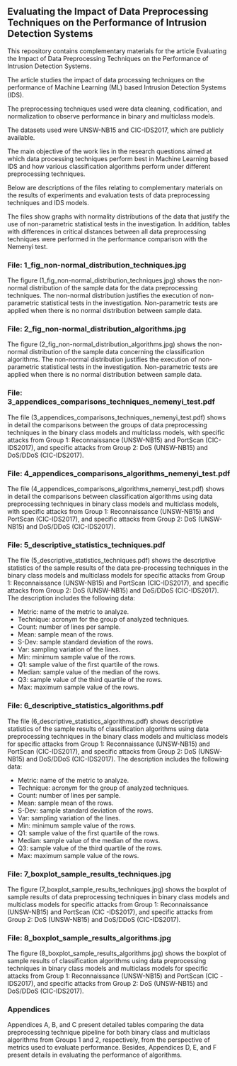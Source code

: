 ## Evaluating the Impact of Data Preprocessing Techniques on the Performance of Intrusion Detection Systems

This repository contains complementary materials for the article Evaluating the Impact of Data Preprocessing Techniques on the Performance of Intrusion Detection Systems.

The article studies the impact of data processing techniques on the performance of Machine Learning (ML) based Intrusion Detection Systems (IDS).

The preprocessing techniques used were data cleaning, codification, and normalization to observe performance in binary and multiclass models.

The datasets used were UNSW-NB15 and CIC-IDS2017, which are publicly available.

The main objective of the work lies in the research questions aimed at which data processing techniques perform best in Machine Learning based IDS and how various classification algorithms perform under different preprocessing techniques.

Below are descriptions of the files relating to complementary materials on the results of experiments and evaluation tests of data preprocessing techniques and IDS models.

The files show graphs with normality distributions of the data that justify the use of non-parametric statistical tests in the investigation. In addition, tables with differences in critical distances between all data preprocessing techniques were performed in the performance comparison with the Nemenyi test.

### File: 1_fig_non-normal_distribution_techniques.jpg

The figure (1_fig_non-normal_distribution_techniques.jpg) shows the non-normal distribution of the sample data for the data preprocessing techniques. The non-normal distribution justifies the execution of non-parametric statistical tests in the investigation. Non-parametric tests are applied when there is no normal distribution between sample data.

### File: 2_fig_non-normal_distribution_algorithms.jpg

The figure (2_fig_non-normal_distribution_algorithms.jpg) shows the non-normal distribution of the sample data concerning the classification algorithms. The non-normal distribution justifies the execution of non-parametric statistical tests in the investigation. Non-parametric tests are applied when there is no normal distribution between sample data.

### File: 3_appendices_comparisons_techniques_nemenyi_test.pdf

The file (3_appendices_comparisons_techniques_nemenyi_test.pdf) shows in detail the comparisons between the groups of data preprocessing techniques in the binary class models and multiclass models, with specific attacks from Group 1: Reconnaissance (UNSW-NB15) and PortScan (CIC-IDS2017), and specific attacks from Group 2: DoS (UNSW-NB15) and DoS/DDoS (CIC-IDS2017).

### File: 4_appendices_comparisons_algorithms_nemenyi_test.pdf

The file (4_appendices_comparisons_algorithms_nemenyi_test.pdf) shows in detail the comparisons between classification algorithms using data preprocessing techniques in binary class models and multiclass models, with specific attacks from Group 1: Reconnaissance (UNSW-NB15) and PortScan (CIC-IDS2017), and specific attacks from Group 2: DoS (UNSW-NB15) and DoS/DDoS (CIC-IDS2017).

### File: 5_descriptive_statistics_techniques.pdf

The file (5_descriptive_statistics_techniques.pdf) shows the descriptive statistics of the sample results of the data pre-processing techniques in the binary class models and multiclass models for specific attacks from Group 1: Reconnaissance (UNSW-NB15) and PortScan (CIC-IDS2017), and specific attacks from Group 2: DoS (UNSW-NB15) and DoS/DDoS (CIC-IDS2017). The description includes the following data:
- Metric: name of the metric to analyze.
- Technique: acronym for the group of analyzed techniques.
- Count: number of lines per sample.
- Mean: sample mean of the rows.
- S-Dev: sample standard deviation of the rows.
- Var: sampling variation of the lines.
- Min: minimum sample value of the rows.
- Q1: sample value of the first quartile of the rows.
- Median: sample value of the median of the rows.
- Q3: sample value of the third quartile of the rows.
- Max: maximum sample value of the rows.

### File: 6_descriptive_statistics_algorithms.pdf

The file (6_descriptive_statistics_algorithms.pdf) shows descriptive statistics of the sample results of classification algorithms using data preprocessing techniques in the binary class models and multiclass models for specific attacks from Group 1: Reconnaissance (UNSW-NB15) and PortScan (CIC-IDS2017), and specific attacks from Group 2: DoS (UNSW-NB15) and DoS/DDoS (CIC-IDS2017). The description includes the following data:
- Metric: name of the metric to analyze.
- Technique: acronym for the group of analyzed techniques.
- Count: number of lines per sample.
- Mean: sample mean of the rows.
- S-Dev: sample standard deviation of the rows.
- Var: sampling variation of the lines.
- Min: minimum sample value of the rows.
- Q1: sample value of the first quartile of the rows.
- Median: sample value of the median of the rows.
- Q3: sample value of the third quartile of the rows.
- Max: maximum sample value of the rows.

### File: 7_boxplot_sample_results_techniques.jpg

The figure (7_boxplot_sample_results_techniques.jpg) shows the boxplot of sample results of data preprocessing techniques in binary class models and multiclass models for specific attacks from Group 1: Reconnaissance (UNSW-NB15) and PortScan (CIC -IDS2017), and specific attacks from Group 2: DoS (UNSW-NB15) and DoS/DDoS (CIC-IDS2017).

### File: 8_boxplot_sample_results_algorithms.jpg

The figure (8_boxplot_sample_results_algorithms.jpg) shows the boxplot of sample results of classification algorithms using data preprocessing techniques in binary class models and multiclass models for specific attacks from Group 1: Reconnaissance (UNSW-NB15) and PortScan (CIC -IDS2017), and specific attacks from Group 2: DoS (UNSW-NB15) and DoS/DDoS (CIC-IDS2017).

### Appendices

Appendices A, B, and C present detailed tables comparing the data preprocessing technique pipeline for both binary class and multiclass algorithms from Groups 1 and 2, respectively, from the perspective of metrics used to evaluate performance. Besides, Appendices D, E, and F present details in evaluating the performance of algorithms.

